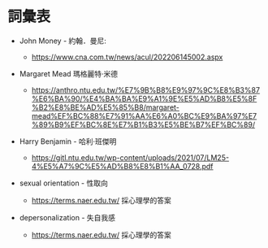 # 詞彙表

* John Money - 約翰．曼尼: 
  * https://www.cna.com.tw/news/acul/202206145002.aspx

* Margaret Mead 瑪格麗特·米德
  * https://anthro.ntu.edu.tw/%E7%9B%B8%E9%97%9C%E8%B3%87%E6%BA%90/%E4%BA%BA%E9%A1%9E%E5%AD%B8%E5%8F%B2%E8%BE%AD%E5%85%B8/margaret-mead%EF%BC%88%E7%91%AA%E6%A0%BC%E9%BA%97%E7%89%B9%EF%BC%8E%E7%B1%B3%E5%BE%B7%EF%BC%89/

* Harry Benjamin - 哈利·班傑明
  * https://gitl.ntu.edu.tw/wp-content/uploads/2021/07/LM25-4%E5%A7%9C%E5%AD%B8%E8%B1%AA_0728.pdf

* sexual orientation - 性取向
  * https://terms.naer.edu.tw/ 採心理學的答案

* depersonalization - 失自我感
  * https://terms.naer.edu.tw/ 採心理學的答案